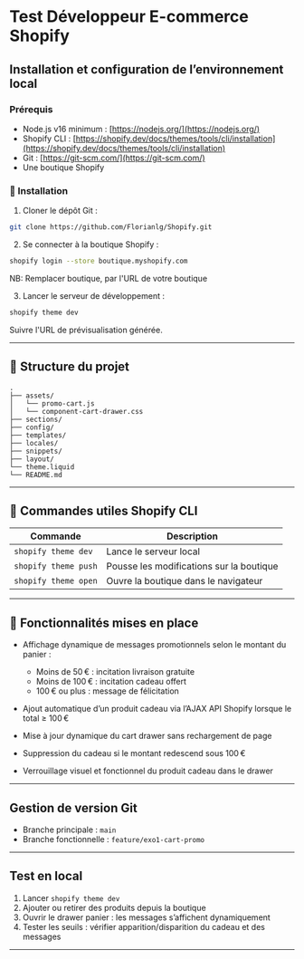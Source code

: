 # Test Développeur E-commerce Shopify

## Installation et configuration de l’environnement local

### Prérequis

- Node.js v16 minimum : [https://nodejs.org/](https://nodejs.org/)
- Shopify CLI : [https://shopify.dev/docs/themes/tools/cli/installation](https://shopify.dev/docs/themes/tools/cli/installation)
- Git : [https://git-scm.com/](https://git-scm.com/)
- Une boutique Shopify

### 🔧 Installation

1. Cloner le dépôt Git :

```bash
git clone https://github.com/Florianlg/Shopify.git
```

2. Se connecter à la boutique Shopify :

```bash
shopify login --store boutique.myshopify.com
```

NB: Remplacer boutique, par l'URL de votre boutique

3. Lancer le serveur de développement :

```bash
shopify theme dev
```

Suivre l'URL de prévisualisation générée.

---

## 📁 Structure du projet

```
.
├── assets/
│   └── promo-cart.js
│   └── component-cart-drawer.css
├── sections/
├── config/
├── templates/
├── locales/
├── snippets/
├── layout/
└── theme.liquid
└── README.md
```

---

## 🔧 Commandes utiles Shopify CLI

| Commande             | Description                              |
| -------------------- | ---------------------------------------- |
| `shopify theme dev`  | Lance le serveur local                   |
| `shopify theme push` | Pousse les modifications sur la boutique |
| `shopify theme open` | Ouvre la boutique dans le navigateur     |

---

## 🔹 Fonctionnalités mises en place

- Affichage dynamique de messages promotionnels selon le montant du panier :

  - Moins de 50 € : incitation livraison gratuite
  - Moins de 100 € : incitation cadeau offert
  - 100 € ou plus : message de félicitation

- Ajout automatique d’un produit cadeau via l’AJAX API Shopify lorsque le total ≥ 100 €

- Mise à jour dynamique du cart drawer sans rechargement de page

- Suppression du cadeau si le montant redescend sous 100 €

- Verrouillage visuel et fonctionnel du produit cadeau dans le drawer

---

## Gestion de version Git

- Branche principale : `main`
- Branche fonctionnelle : `feature/exo1-cart-promo`

---

## Test en local

1. Lancer `shopify theme dev`
2. Ajouter ou retirer des produits depuis la boutique
3. Ouvrir le drawer panier : les messages s’affichent dynamiquement
4. Tester les seuils : vérifier apparition/disparition du cadeau et des messages

---
